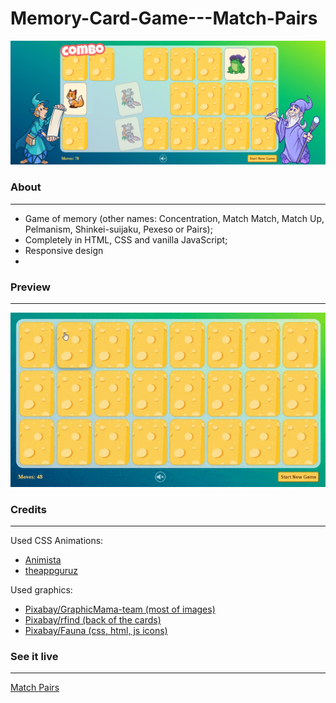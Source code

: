 # Memory-Card-Game---Match-Pairs

![](readme/screen.jpg)

### About
-------------
- Game of memory (other names: Concentration, Match Match, Match Up, Pelmanism, Shinkei-suijaku, Pexeso or Pairs);
- Completely in HTML, CSS and vanilla JavaScript;
- Responsive design
- 

### Preview
-------------
![](readme/preview.gif)

### Credits
-------------
Used CSS Animations:
- [Animista](https://animista.net/)
- [theappguruz](https://www.theappguruz.com/tag-tools/web/CSSAnimations/) 

Used graphics:
- [Pixabay/GraphicMama-team (most of images)](https://pixabay.com/users/graphicmama-team-2641041/)
- [Pixabay/rfind (back of the cards)](https://pixabay.com/vectors/cheese-cheezy-charcuterie-5202701/)
- [Pixabay/Fauna (css, html, js icons)](https://pixabay.com/illustrations/wordpress-joomla-drupal-bootstrap-3288420/)


### See it live
-------------
[Match Pairs](https://match-pairs.000webhostapp.com/)
